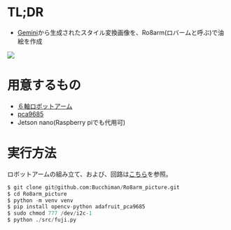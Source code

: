 # TL;DR
- [Gemini](https://gemini.google.com/app)から生成されたスタイル変換画像を、Ro8arm(ロバームと呼ぶ)で油絵を作成

[![](https://github.com/Bucchiman/Ro8arm_picture/assets/52972710/73a2ddcc-e0c1-44d9-b226-55fcee7e170d)](https://youtu.be/B4mbg4YEaI8?si=o93_vK5WoJgbUO7y)

# 用意するもの
- [６軸ロボットアーム](https://www.amazon.co.jp/DIY-MORE-DiyStudio-6%E8%87%AA%E7%94%B1%E5%BA%A6%E3%83%AD%E3%83%9C%E3%83%83%E3%83%88%E3%82%A2%E3%83%BC%E3%83%A0DIY%E3%82%AD%E3%83%83%E3%83%88%E3%82%A2%E3%83%AB%E3%83%9F%E3%83%A1%E3%82%AB%E3%83%8B%E3%82%AB%E3%83%AB%E3%82%A2%E3%83%BC%E3%83%A0%E3%82%B8%E3%83%A7%E3%83%BCArduinor-MG995%E3%82%B5%E3%83%BC%E3%83%9C%E3%83%89%E3%83%A9%E3%82%A4%E3%83%96%E3%83%90%E3%83%AB%E3%82%AF%EF%BC%88%E7%B5%90%E5%90%88%E3%81%99%E3%82%8B%E5%BF%85%E8%A6%81%E3%81%8C%E3%81%82%E3%82%8A%E3%81%BE%E3%81%99%EF%BC%89%E3%81%AF%E6%97%A5%E6%9C%AC%E8%AA%9E%E3%81%AE%E7%B5%84%E3%81%BF%E7%AB%8B%E3%81%A6%E8%AA%AC%E6%98%8E%E6%9B%B8%E3%82%92%E9%80%81%E3%82%8B%E3%81%93%E3%81%A8%E3%81%8C%E3%81%A7%E3%81%8D%E3%81%BE%E3%81%99/dp/B07M7TK6KR)
- [pca9685](https://www.amazon.co.jp/Jectse-PCA9685/dp/B09JNMS3L2/ref=sr_1_3_sspa?dib=eyJ2IjoiMSJ9.hU05jfSkM1QtMZS8kILVPMiitp7GwbSV_HbUIuKzuzbastQmNjSbwA319jEnsC-eNSobN0IUMB_aSD5hnrhE9qDOFWiDX86gV95NSUuBA_ZpyL-qkZkBMsENBm__q4WdMhDeFEJnTTZDvnhsQo8GlYbSKWx_W1JD5hUbXMPGOKP4dR6OKYw2gwUIMnvFrHkMzNQqT_Cy-XyRihHtt7RyDFFHQA1uuwG_5ozGKXhZSmbATIVtLVj0N-SXNOAvaeNofXYN3xSSem5Bt87euux6Ay0CVBeVjiB2ASF4TgEumWo.GD9CrugmwQBwMSgxlXF29W8DlkPjLjs4eg3Uk_plunA&dib_tag=se&keywords=PCA9685&qid=1709920222&sr=8-3-spons&sp_csd=d2lkZ2V0TmFtZT1zcF9hdGY&psc=1)
- Jetson nano(Raspberry piでも代用可)

# 実行方法
ロボットアームの組み立て、および、回路は[こちら](https://qiita.com/teatime77/items/39f59220cea21c2d3abc)を参照。
```python
$ git clone git@github.com:Bucchiman/Ro8arm_picture.git
$ cd Ro8arm_picture
$ python -m venv venv
$ pip install opencv-python adafruit_pca9685
$ sudo chmod 777 /dev/i2c-1
$ python ./src/fuji.py
```
